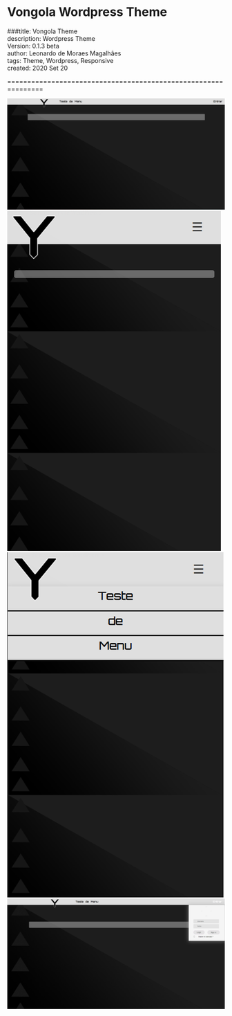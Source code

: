 # Vongola Wordpress Theme
###title: Vongola Theme  
description: Wordpress Theme  
Version: 0.1.3 beta  
author: Leonardo de Moraes Magalhães  
tags: Theme, Wordpress, Responsive  
created:  2020 Set 20  

===============================================================

![Screenshot](/img/print_site_vongola.png?raw=true "Print Home")
![Screenshot](/img/print_vongola_responsive.png?raw=true "Print Home")
![Screenshot](/img/print_site_vongola_menu.png?raw=true "Print Home")
![Screenshot](/img/print_site_vongola_login.png?raw=true "Print login")
